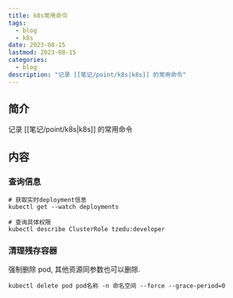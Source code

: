 ```yaml
---
title: k8s常用命令
tags:
  - blog
  - k8s
date: 2023-08-15
lastmod: 2023-08-15
categories:
  - blog
description: "记录 [[笔记/point/k8s|k8s]] 的常用命令"
---
```


## 简介

记录 [[笔记/point/k8s|k8s]] 的常用命令

## 内容

### 查询信息

```shell
# 获取实时deployment信息
kubectl get --watch deployments

# 查询具体权限
kubectl describe ClusterRole tzedu:developer
```

### 清理残存容器

强制删除 pod, 其他资源同参数也可以删除.

```shell
kubectl delete pod pod名称 -n 命名空间 --force --grace-period=0
```
